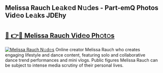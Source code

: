 ## Melissa Rauch Le𝚊k𝚎d N𝚞𝚍es - Part-emQ Photos Vid𝚎o Le𝚊ks JDEhy

# <h2><a href="http://fbcry4.evod.top/?m=Melissa+Rauch">🔗 👉🔴 Melissa Rauch Vid𝚎o Ph𝚘t𝚘s</a></h2>

[![Melissa Rauch N𝚞d𝚎s](https://i.imgur.com/8V9OHl7.gif)](http://fbcry4.evod.top/?m=Melissa+Rauch)
Online creator Melissa Rauch who creates engaging lifestyle and dance content, featuring solo and collaborative dance trend performances and mini vlogs. Public figures Melissa Rauch can be subject to intense media scrutiny of their personal lives. 
